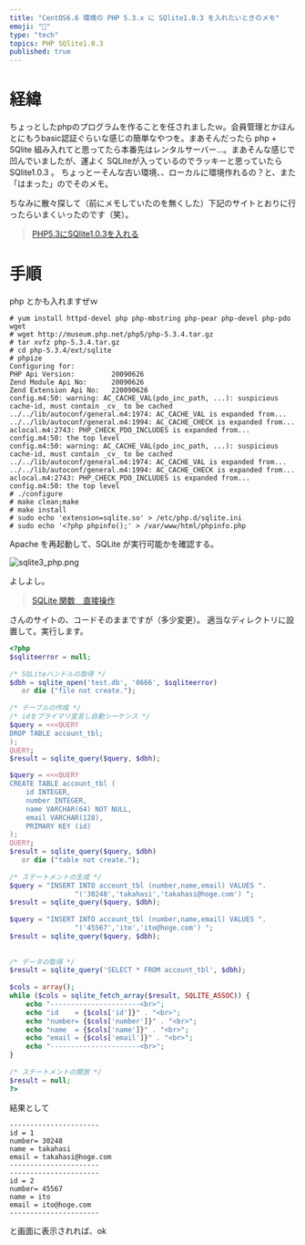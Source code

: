 ```yaml
---
title: "CentOS6.6 環境の PHP 5.3.x に SQlite1.0.3 を入れたいときのメモ"
emoji: "📝"
type: "tech"
topics: PHP SQlite1.0.3
published: true
---
```


# 経緯
ちょっとしたphpのプログラムを作ることを任されましたｗ。会員管理とかほんとにもうbasic認証ぐらいな感じの簡単なやつを。まあそんだったら php + SQlite 組み入れてと思ってたら本番先はレンタルサーバー…。まあそんな感じで凹んでいましたが、運よく SQLiteが入っているのでラッキーと思っていたら SQlite1.0.3 。
ちょっとーそんな古い環境、、ローカルに環境作れるの？と、また「はまった」のでそのメモ。

ちなみに散々探して（前にメモしていたのを無くした）下記のサイトとおりに行ったらいまくいったのです（笑）。

> [PHP5.3にSQlite1.0.3を入れる](http://www.auraline.co.jp/tlab2/?p=20)

# 手順
php とかも入れますぜｗ

```
# yum install httpd-devel php php-mbstring php-pear php-devel php-pdo wget
# wget http://museum.php.net/php5/php-5.3.4.tar.gz
# tar xvfz php-5.3.4.tar.gz
# cd php-5.3.4/ext/sqlite
# phpize
Configuring for:
PHP Api Version:         20090626
Zend Module Api No:      20090626
Zend Extension Api No:   220090626
config.m4:50: warning: AC_CACHE_VAL(pdo_inc_path, ...): suspicious cache-id, must contain _cv_ to be cached
../../lib/autoconf/general.m4:1974: AC_CACHE_VAL is expanded from...
../../lib/autoconf/general.m4:1994: AC_CACHE_CHECK is expanded from...
aclocal.m4:2743: PHP_CHECK_PDO_INCLUDES is expanded from...
config.m4:50: the top level
config.m4:50: warning: AC_CACHE_VAL(pdo_inc_path, ...): suspicious cache-id, must contain _cv_ to be cached
../../lib/autoconf/general.m4:1974: AC_CACHE_VAL is expanded from...
../../lib/autoconf/general.m4:1994: AC_CACHE_CHECK is expanded from...
aclocal.m4:2743: PHP_CHECK_PDO_INCLUDES is expanded from...
config.m4:50: the top level
# ./configure
# make clean;make
# make install
# sudo echo 'extension=sqlite.so' > /etc/php.d/sqlite.ini
# sudo echo '<?php phpinfo();' > /var/www/html/phpinfo.php
```

Apache を再起動して、SQLite が実行可能かを確認する。

![sqlite3_php.png](https://qiita-image-store.s3.amazonaws.com/0/44540/390847dc-15d1-0a7a-66a1-aee4088a55f1.png)

よしよし。

> [SQLite 関数　直接操作](http://blue-red.ddo.jp/~ao/wiki/wiki.cgi?page=PHP+%26+SQLite)

さんのサイトの、コードそのままですが（多少変更）。
適当なディレクトリに設置して。実行します。

```php
<?php    
$sqliteerror = null;
 
/* SQLiteハンドルの取得 */
$dbh = sqlite_open('test.db', '0666', $sqliteerror) 
   or die ("file not create.");
 
/* テーブルの作成 */
/* idをプライマリ宣言し自動シーケンス */
$query = <<<QUERY
DROP TABLE account_tbl;
);
QUERY;
$result = sqlite_query($query, $dbh);

$query = <<<QUERY
CREATE TABLE account_tbl (
    id INTEGER,
    number INTEGER,
    name VARCHAR(64) NOT NULL,
    email VARCHAR(128),
    PRIMARY KEY (id)
);
QUERY;
$result = sqlite_query($query, $dbh)
   or die ("table not create.");
 
/* ステートメントの生成 */
$query = "INSERT INTO account_tbl (number,name,email) VALUES ".
                "('30248','takahasi','takahasi@hoge.com') ";
$result = sqlite_query($query, $dbh);
 
$query = "INSERT INTO account_tbl (number,name,email) VALUES ".
                "('45567','ito','ito@hoge.com') ";
$result = sqlite_query($query, $dbh);
 
 
/* データの取得 */
$result = sqlite_query('SELECT * FROM account_tbl', $dbh);
 
$cols = array();
while ($cols = sqlite_fetch_array($result, SQLITE_ASSOC)) { 
    echo "----------------------<br>";
    echo "id    = {$cols['id']}" . "<br>";
    echo "number= {$cols['number']}" . "<br>";
    echo "name  = {$cols['name']}" . "<br>";
    echo "email = {$cols['email']}" . "<br>";
    echo "----------------------<br>";
} 
 
/* ステートメントの開放 */
$result = null;
?>
```

結果として

```
----------------------
id = 1
number= 30248
name = takahasi
email = takahasi@hoge.com
----------------------
----------------------
id = 2
number= 45567
name = ito
email = ito@hoge.com
----------------------
```

と画面に表示されれば、ok





